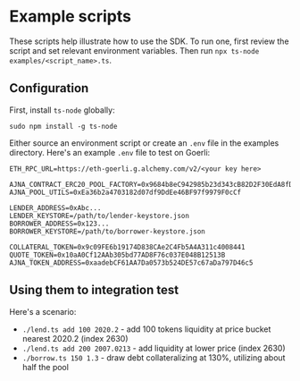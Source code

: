 # Example scripts

These scripts help illustrate how to use the SDK.
To run one, first review the script and set relevant environment variables. Then run `npx ts-node examples/<script_name>.ts`.

## Configuration

First, install `ts-node` globally:

```
sudo npm install -g ts-node
```

Either source an environment script or create an `.env` file in the examples directory.
Here's an example `.env` file to test on Goerli:

```
ETH_RPC_URL=https://eth-goerli.g.alchemy.com/v2/<your key here>

AJNA_CONTRACT_ERC20_POOL_FACTORY=0x9684b8eC942985b23d343cB82D2F30EdA8fD7179
AJNA_POOL_UTILS=0xEa36b2a4703182d07df9DdEe46BF97f9979F0cCf

LENDER_ADDRESS=0xAbc...
LENDER_KEYSTORE=/path/to/lender-keystore.json
BORROWER_ADDRESS=0x123...
BORROWER_KEYSTORE=/path/to/borrower-keystore.json

COLLATERAL_TOKEN=0x9c09FE6b19174D838CAe2C4Fb5A4A311c4008441
QUOTE_TOKEN=0x10aA0Cf12AAb305bd77AD8F76c037E048B12513B
AJNA_TOKEN_ADDRESS=0xaadebCF61AA7Da0573b524DE57c67aDa797D46c5
```

## Using them to integration test

Here's a scenario:

- `./lend.ts add 100 2020.2` - add 100 tokens liquidity at price bucket nearest 2020.2 (index 2630)
- `./lend.ts add 200 2007.0213` - add liquidity at lower price (index 2630)
- `./borrow.ts 150 1.3` - draw debt collateralizing at 130%, utilizing about half the pool
